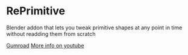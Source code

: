 # RePrimitive
Blender addon that lets you tweak primitive shapes at any point in time without readding them from scratch

[Gumroad](https://exzact7.gumroad.com/l/reprimitive)
[More info on youtube](https://www.youtube.com/watch?v=xmXLGlx7yl0&t=5s)
